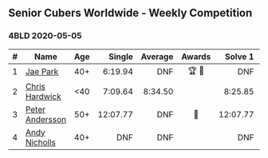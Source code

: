 ## Senior Cubers Worldwide - Weekly Competition
### 4BLD 2020-05-05

| # | Name | Age | Single | Average | Awards | Solve 1 | Solve 2 | Solve 3 | Video |
| :--: | -- | :--: | --: | --: | :--: | --: | --: | --: | :-- |
| 1 | [Jae Park](../../persons/jae_park.md) | 40+ | 6:19.94 | DNF | 🏆 🥇 | DNF | 6:19.94 | DNF | [Link](https://www.facebook.com/events/2624652641189887/permalink/2625297171125434/) |
| 2 | [Chris Hardwick](../../persons/chris_hardwick.md) | <40 | 7:09.64 | 8:34.50 |  | 8:25.85 | 7:09.64 | 10:08.00 | [Link](https://www.facebook.com/events/2624652641189887/permalink/2625339637787854/) |
| 3 | [Peter Andersson](../../persons/peter_andersson.md) | 50+ | 12:07.77 | DNF | 🥈 | 12:07.77 | 14:44.42 | DNF | [Link](https://www.facebook.com/events/2624652641189887/permalink/2627420757579742/) |
| 4 | [Andy Nicholls](../../persons/andy_nicholls.md) | 40+ | DNF | DNF |  | DNF | DNF | DNF | [Link](https://www.facebook.com/events/2624652641189887/permalink/2626792320975919/) |

<!-- Global site tag (gtag.js) - Google Analytics -->
<script async src="https://www.googletagmanager.com/gtag/js?id=UA-86348435-3"></script>
<script>window.dataLayer = window.dataLayer || []; function gtag() {dataLayer.push(arguments);} gtag('js', new Date()); gtag('config', 'UA-86348435-3');</script>
